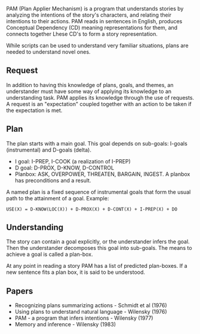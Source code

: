 PAM (Plan Applier Mechanism) is a program that understands stories by analyzing the intentions of the story's characters, and relating their intentions to their actions. PAM reads in sentences in English, produces Conceptual Dependency (CD) meaning representations for them, and connects together Lhese CD's to form a
story representation.

While scripts can be used to understand very familiar situations, plans are needed to understand novel ones.

## Request

In addition to having this knowledge of plans, goals, and themes, an understander must have some way of applying its knowledge to an understanding task. PAM applies its knowledge through the use of requests. A request is an "expectation" coupled together with an action to be taken if the expectation is met. 

## Plan

The plan starts with a main goal. This goal depends on sub-goals: I-goals (instrumental) and D-goals (delta). 

* I goal: I-PREP, I-COOK (a realization of I-PREP)
* D goal: D-PROX, D-KNOW, D-CONTROL
* Planbox: ASK, OVERPOWER, THREATEN, BARGAIN, INGEST. A planbox has preconditions and a result.

A named plan is a fixed sequence of instrumental goals that form the usual path to the attainment of a goal. Example:

    USE(X) = D-KNOW(LOC(X)) + D-PROX(X) + D-CONT(X) + I-PREP(X) + DO



## Understanding

The story can contain a goal explicitly, or the understander infers the goal. Then the understander decomposes this goal into sub-goals. The means to achieve a goal is called a plan-box.

At any point in reading a story PAM has a list of predicted plan-boxes. If a new sentence fits a plan box, it is said to be understood.


## Papers

* Recognizing plans summarizing actions - Schmidt et al (1976)
* Using plans to understand natural language - Wilensky (1976)
* PAM - a program that infers intentions - Wilensky (1977)
* Memory and inference - Wilensky (1983)
